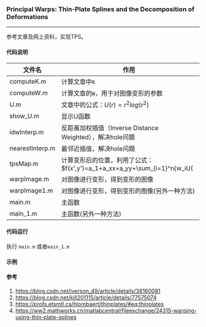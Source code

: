 ### Principal Warps: Thin-Plate Splines and the Decomposition of Deformations

___

参考文章及网上资料，实现TPS。



#### 代码说明

| 文件名          | 作用                                                         |
| --------------- | ------------------------------------------------------------ |
| computeK.m      | 计算文章中`K`                                                |
| computeW.m      | 计算文章的`W`，用于对图像变形的参数                          |
| U.m             | 文章中的公式：$U(r)=r^2log(r^2)$                             |
| show_U.m        | 显示U函数                                                    |
| idwInterp.m     | 反距离加权插值（Inverse Distance Weighted），解决hole问题    |
| nearestInterp.m | 最邻近插值，解决hole问题                                     |
| tpsMap.m        | 计算变形后的位置，利用了公式：<br>$f(x',y')=a_1+a_xx+a_yy+\sum_{i=1}^n{w_iU(|P_i-(x,y)|)}$ |
| warpImage.m     | 对图像进行变形，得到变形的图像                               |
| warpImage1.m    | 对图像进行变形，得到变形的图像(另外一种方法)                 |
| main.m          | 主函数                                                       |
| main_1.m        | 主函数(另外一种方法)                                         |



#### 代码运行

执行 `main.m` 或者`main_1.m`



#### 示例



#### 参考

1. https://blog.csdn.net/iverson_49/article/details/38160081
2. https://blog.csdn.net/kill201115/article/details/77575074
3. https://profs.etsmtl.ca/hlombaert/thinplates/#eq:thinplates
4. https://ww2.mathworks.cn/matlabcentral/fileexchange/24315-warping-using-thin-plate-splines